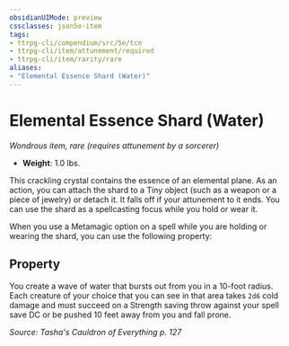 ```yaml
---
obsidianUIMode: preview
cssclasses: json5e-item
tags:
- ttrpg-cli/compendium/src/5e/tce
- ttrpg-cli/item/attunement/required
- ttrpg-cli/item/rarity/rare
aliases: 
- "Elemental Essence Shard (Water)"
---
```

# Elemental Essence Shard (Water)
*Wondrous item, rare (requires attunement by a sorcerer)*  

- **Weight**: 1.0 lbs.

This crackling crystal contains the essence of an elemental plane. As an action, you can attach the shard to a Tiny object (such as a weapon or a piece of jewelry) or detach it. It falls off if your attunement to it ends. You can use the shard as a spellcasting focus while you hold or wear it.

When you use a Metamagic option on a spell while you are holding or wearing the shard, you can use the following property:

## Property

You create a wave of water that bursts out from you in a 10-foot radius. Each creature of your choice that you can see in that area takes `2d6` cold damage and must succeed on a Strength saving throw against your spell save DC or be pushed 10 feet away from you and fall prone.

*Source: Tasha's Cauldron of Everything p. 127*